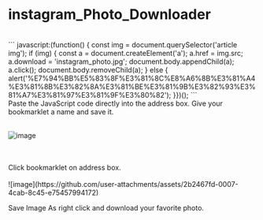 # instagram_Photo_Downloader
<br>
```
javascript:(function() {    const img = document.querySelector('article img');    if (img) {        const a = document.createElement('a');        a.href = img.src;        a.download = 'instagram_photo.jpg';        document.body.appendChild(a);        a.click();        document.body.removeChild(a);    } else {        alert('%E7%94%BB%E5%83%8F%E3%81%8C%E8%A6%8B%E3%81%A4%E3%81%8B%E3%82%8A%E3%81%BE%E3%81%9B%E3%82%93%E3%81%A7%E3%81%97%E3%81%9F%E3%80%82');    }})();
```
<br>
Paste the JavaScript code directly into the address box. Give your bookmarklet a name and save it.
<br>
<br>

![image](https://github.com/user-attachments/assets/82f44e51-546c-4bd5-b081-b40da4f8f62f)

<br>
<br>
Click bookmarklet on address box.
<br>
<br>
![image](https://github.com/user-attachments/assets/2b2467fd-0007-4cab-8c45-e75457994172)

Save Image As right click and download your favorite photo.
